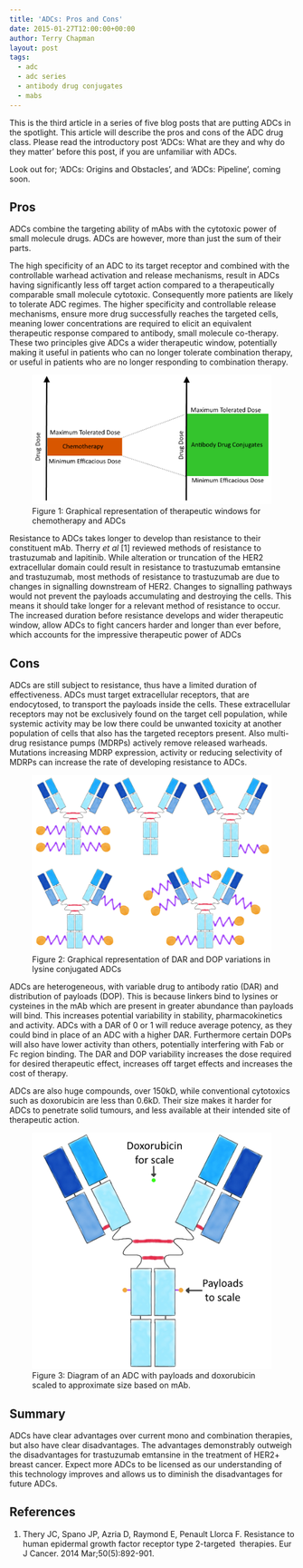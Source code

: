 ```yaml
---
title: 'ADCs: Pros and Cons'
date: 2015-01-27T12:00:00+00:00
author: Terry Chapman
layout: post
tags:
  - adc
  - adc series
  - antibody drug conjugates
  - mabs
---
```


This is the third article in a series of five blog posts that are putting ADCs in the spotlight. This article will describe the pros and cons of the ADC drug class. Please read the introductory post ‘ADCs: What are they and why do they matter’ before this post, if you are unfamiliar with ADCs.

Look out for; ‘ADCs: Origins and Obstacles’, and ‘ADCs: Pipeline’, coming soon.

## Pros

ADCs combine the targeting ability of mAbs with the cytotoxic power of small molecule drugs. ADCs are however, more than just the sum of their parts.

The high specificity of an ADC to its target receptor and combined with the controllable warhead activation and release mechanisms, result in ADCs having significantly less off target action compared to a therapeutically comparable small molecule cytotoxic. Consequently more patients are likely to tolerate ADC regimes. The higher specificity and controllable release mechanisms, ensure more drug successfully reaches the targeted cells, meaning lower concentrations are required to elicit an equivalent therapeutic response compared to antibody, small molecule co-therapy. These two principles give ADCs a wider therapeutic window, potentially making it useful in patients who can no longer tolerate combination therapy, or useful in patients who are no longer responding to combination therapy.

<figure>
    <img src="/images//Theraputic-Window-Annotated-Web.png">
    <figcaption>Figure 1: Graphical representation of therapeutic windows for chemotherapy and ADCs</figcaption>
</figure>

Resistance to ADCs takes longer to develop than resistance to their constituent mAb. Therry _et al_ [1] reviewed methods of resistance to trastuzumab and lapitinib. While alteration or truncation of the HER2 extracellular domain could result in resistance to trastuzumab emtansine and trastuzumab, most methods of resistance to trastuzumab are due to changes in signalling downstream of HER2. Changes to signalling pathways would not prevent the payloads accumulating and destroying the cells. This means it should take longer for a relevant method of resistance to occur. The increased duration before resistance develops and wider therapeutic window, allow ADCs to fight cancers harder and longer than ever before, which accounts for the impressive therapeutic power of ADCs

## Cons

ADCs are still subject to resistance, thus have a limited duration of effectiveness. ADCs must target extracellular receptors, that are endocytosed, to transport the payloads inside the cells. These extracellular receptors may not be exclusively found on the target cell population, while systemic activity may be low there could be unwanted toxicity at another population of cells that also has the targeted receptors present. Also multi-drug resistance pumps (MDRPs) actively remove released warheads. Mutations increasing MDRP expression, activity or reducing selectivity of MDRPs can increase the rate of developing resistance to ADCs.

<figure>
    <img src="/images/DARDOP-WEB.jpg">
    <figcaption>Figure 2: Graphical representation of DAR and DOP variations in lysine conjugated ADCs</figcaption>
</figure>

ADCs are heterogeneous, with variable drug to antibody ratio (DAR) and distribution of payloads (DOP). This is because linkers bind to lysines or cysteines in the mAb which are present in greater abundance than payloads will bind. This increases potential variability in stability, pharmacokinetics and activity. ADCs with a DAR of 0 or 1 will reduce average potency, as they could bind in place of an ADC with a higher DAR. Furthermore certain DOPs will also have lower activity than others, potentially interfering with Fab or Fc region binding. The DAR and DOP variability increases the dose required for desired therapeutic effect, increases off target effects and increases the cost of therapy.

ADCs are also huge compounds, over 150kD, while conventional cytotoxics such as doxorubicin are less than 0.6kD. Their size makes it harder for ADCs to penetrate solid tumours, and less available at their intended site of therapeutic action.

<figure>
    <img src="/images/ADC-Diagram-Payloads-to-scale-annotated-Web.jpg">
    <figcaption>Figure 3: Diagram of an ADC with payloads and doxorubicin scaled to approximate size based on mAb.</figcaption>
</figure>

## Summary­­

ADCs have clear advantages over current mono and combination therapies, but also have clear disadvantages. The advantages demonstrably outweigh the disadvantages for trastuzumab emtansine in the treatment of HER2+ breast cancer. Expect more ADCs to be licensed as our understanding of this technology improves and allows us to diminish the disadvantages for future ADCs.

## References

  1. Thery JC, Spano JP, Azria D, Raymond E, Penault Llorca F. Resistance to human epidermal growth factor receptor type 2-targeted  therapies. Eur J Cancer. 2014 Mar;50(5):892-901.
